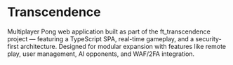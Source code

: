 # Transcendence
Multiplayer Pong web application built as part of the ft_transcendence project — featuring a TypeScript SPA, real-time gameplay, and a security-first architecture. Designed for modular expansion with features like remote play, user management, AI opponents, and WAF/2FA integration.
